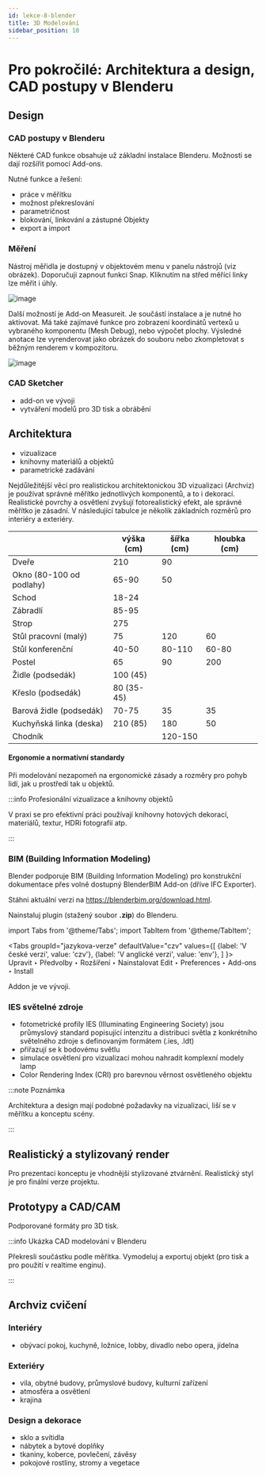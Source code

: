```yaml
---
id: lekce-8-blender
title: 3D Modelování
sidebar_position: 10
---
```


# Pro pokročilé: Architektura a design, CAD postupy v Blenderu


## Design

### CAD postupy v Blenderu

Některé CAD funkce obsahuje už základní instalace Blenderu. Možnosti se dají rozšířit pomocí Add-ons.

Nutné funkce a řešení:
- práce v měřítku
- možnost překreslování
- parametričnost
- blokování, linkování a zástupné Objekty
- export a import

### Měření

Nástroj měřidla je dostupný v objektovém menu v panelu nástrojů (viz obrázek). Doporučuji zapnout funkci Snap. Kliknutím na střed měřící linky lze měřit i úhly.

![image](./images/blender-measure.png)

Další možností je Add-on Measureit. Je součástí instalace a je nutné ho aktivovat. Má také zajímavé funkce pro zobrazení koordinátů vertexů u vybraného komponentu (Mesh Debug), nebo výpočet plochy. Výsledné anotace lze vyrenderovat jako obrázek do souboru nebo zkompletovat s běžným renderem v kompozitoru.

![image](./images/blender-measureit.png)

### CAD Sketcher
- add-on ve vývoji
- vytváření modelů pro 3D tisk a obrábění


## Architektura

- vizualizace
- knihovny materiálů a objektů
- parametrické zadávání

Nejdůležitější věcí pro realistickou architektonickou 3D vizualizaci  (Archviz) je používat správné měřítko jednotlivých komponentů, a to i dekorací. Realistické povrchy a osvětlení zvyšují fotorealistický efekt, ale správné měřítko je zásadní. V následující tabulce je několik základních rozměrů pro interiéry a exteriéry.

|                          | výška  (cm) | šířka (cm) | hloubka (cm) |
|--------------------------|-------------|------------|--------------|
| Dveře                    | 210         | 90         |              |
| Okno (80-100 od podlahy) | 65-90       | 50         |              |
| Schod                    | 18-24       |            |              |
| Zábradlí                 | 85-95       |            |              |
| Strop                    | 275         |            |              |
| Stůl pracovní (malý)     | 75          | 120        | 60           |
| Stůl konferenční         | 40-50       | 80-110     | 60-80        |
| Postel                   | 65          | 90         | 200          |
| Židle (podsedák)         | 100 (45)    |            |              |
| Křeslo (podsedák)        | 80 (35-45)  |            |              |
| Barová židle (podsedák)  | 70-75       | 35         | 35           |
| Kuchyňská linka (deska)  | 210 (85)    | 180        | 50           |
| Chodník                  |             | 120-150    |              |

#### Ergonomie a normativní standardy

Při modelování nezapomeň na ergonomické zásady a rozměry pro pohyb lidí, jak u prostředí tak u objektů.

:::info Profesionální vizualizace a knihovny objektů

V praxi se pro efektivní práci používají knihovny hotových dekorací, materiálů, textur, HDRi fotografií atp.

:::


### BIM (Building Information Modeling)

Blender podporuje BIM (Building Information Modeling) pro konstrukční dokumentace přes volně dostupný BlenderBIM Add-on (dříve IFC Exporter).

Stáhni aktuální verzi na https://blenderbim.org/download.html.

Nainstaluj plugin (stažený soubor **.zip**) do Blenderu.

import Tabs from '@theme/Tabs';
import TabItem from '@theme/TabItem';

<Tabs
  groupId="jazykova-verze"
  defaultValue="czv"
  values={[
    {label: 'V české verzi', value: 'czv'},
    {label: 'V anglické verzi', value: 'env'},
  ]
}>
<TabItem value="czv">Upravit ‣ Předvolby ‣ Rozšíření ‣ Nainstalovat</TabItem>
<TabItem value="env">Edit ‣ Preferences ‣ Add-ons ‣ Install</TabItem>
</Tabs>

Addon je ve vývoji.

### IES světelné zdroje
- fotometrické profily IES (Illuminating Engineering Society) jsou průmyslový standard popisující intenzitu a distribuci světla z konkrétního světelného zdroje s definovaným formátem (.ies, .ldt)
- přiřazují se k bodovému světlu
- simulace osvětlení pro vizualizaci mohou nahradit komplexní modely lamp
- Color Rendering Index (CRI) pro barevnou věrnost osvětleného objektu

:::note Poznámka

Architektura a design mají podobné požadavky na vizualizaci, liší se v měřítku a konceptu scény.

:::

## Realistický a stylizovaný render
Pro prezentaci konceptu je vhodnější stylizované ztvárnění.
Realistický styl je pro finální verze projektu.

## Prototypy a CAD/CAM
Podporované formáty pro 3D tisk.

:::info Ukázka CAD modelování v Blenderu

Překresli součástku podle měřítka. Vymodeluj a exportuj objekt (pro tisk a pro použití v realtime enginu).

:::

## Archviz cvičení

### Interiéry
- obývací pokoj, kuchyně, ložnice, lobby, divadlo nebo opera, jídelna

### Exteriéry
- vila, obytné budovy, průmyslové budovy, kulturní zařízení
- atmosféra a osvětlení
- krajina

### Design a dekorace
- sklo a svítidla
- nábytek a bytové doplňky
- tkaniny, koberce, povlečení, závěsy
- pokojové rostliny, stromy a vegetace
